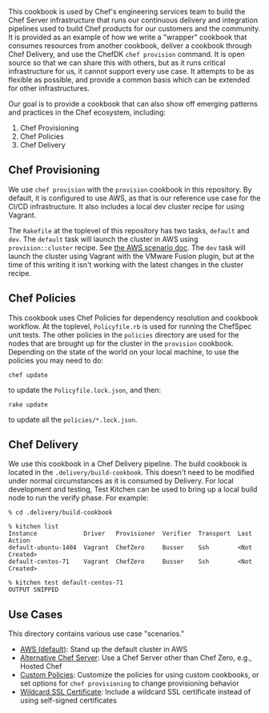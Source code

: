 This cookbook is used by Chef's engineering services team to build the Chef Server infrastructure that runs our continuous delivery and integration pipelines used to build Chef products for our customers and the community. It is provided as an example of how we write a "wrapper" cookbook that consumes resources from another cookbook, deliver a cookbook through Chef Delivery, and use the ChefDK `chef provision` command. It is open source so that we can share this with others, but as it runs critical infrastructure for us, it cannot support every use case. It attempts to be as flexible as possible, and provide a common basis which can be extended for other infrastructures.

Our goal is to provide a cookbook that can also show off emerging patterns and practices in the Chef ecosystem, including:

1. Chef Provisioning
1. Chef Policies
1. Chef Delivery

## Chef Provisioning

We use `chef provision` with the `provision` cookbook in this repository. By default, it is configured to use AWS, as that is our reference use case for the CI/CD infrastructure. It also includes a local dev cluster recipe for using Vagrant.

The `Rakefile` at the toplevel of this repository has two tasks, `default` and `dev`. The `default` task will launch the cluster in AWS using `provision::cluster` recipe. See [the AWS scenario doc](./scenario-aws.md). The `dev` task will launch the cluster using Vagrant with the VMware Fusion plugin, but at the time of this writing it isn't working with the latest changes in the cluster recipe.

## Chef Policies

This cookbook uses Chef Policies for dependency resolution and cookbook workflow. At the toplevel, `Policyfile.rb` is used for running the ChefSpec unit tests. The other policies in the `policies` directory are used for the nodes that are brought up for the cluster in the `provision` cookbook. Depending on the state of the world on your local machine, to use the policies you may need to do:

```
chef update
```

to update the `Policyfile.lock.json`, and then:

```
rake update
```

to update all the `policies/*.lock.json`.

## Chef Delivery

We use this cookbook in a Chef Delivery pipeline. The build cookbook is located in the `.delivery/build-cookbook`. This doesn't need to be modified under normal circumstances as it is consumed by Delivery. For local development and testing, Test Kitchen can be used to bring up a local build node to run the verify phase. For example:

```
% cd .delivery/build-cookbook

% kitchen list
Instance             Driver   Provisioner  Verifier  Transport  Last Action
default-ubuntu-1404  Vagrant  ChefZero     Busser    Ssh        <Not Created>
default-centos-71    Vagrant  ChefZero     Busser    Ssh        <Not Created>

% kitchen test default-centos-71
OUTPUT SNIPPED
```

## Use Cases

This directory contains various use case "scenarios."

* [AWS (default)](./scenario-aws.md): Stand up the default cluster in AWS
* [Alternative Chef Server](./scenario-alternative-chef-server.md): Use a Chef Server other than Chef Zero, e.g., Hosted Chef
* [Custom Policies](./scenario-custom-policies.md): Customize the policies for using custom cookbooks, or set options for `chef provisioning` to change provisioning behavior
* [Wildcard SSL Certificate](./scenario-wildcard-ssl.md): Include a wildcard SSL certificate instead of using self-signed certificates
